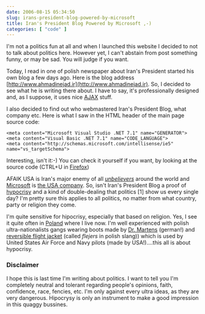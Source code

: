 ```yaml
---
date: 2006-08-15 05:34:50
slug: irans-president-blog-powered-by-microsoft
title: Iran's President Blog Powered by Microsoft ,-)
categories: [ "code" ]
---
```


I'm not a politics fun at all and when I launched this website I decided to not to talk about politics here. However yet, I can't abstain from post something funny, or may be sad. You will judge if you want.




Today, I read in one of polish newspaper about Iran's President started his own blog a few days ago. Here is the blog address [http://www.ahmadinejad.ir](http://www.ahmadinejad.ir). So, I decided to see what he is writing there about. I have to say, it's professionally designed and, as I suppose, it uses nice [AJAX](http://en.wikipedia.org/wiki/AJAX) stuff.





I also decided to find out who webmastered Iran's President Blog, what company etc. Here is what I saw in the HTML header of the main page source code:

    
    
    <meta content="Microsoft Visual Studio .NET 7.1" name="GENERATOR">
    <meta content="Visual Basic .NET 7.1" name="CODE_LANGUAGE">
    <meta content="http://schemas.microsoft.com/intellisense/ie5" name="vs_targetSchema">
    


Interesting, isn't it:-) You can check it yourself if you want, by looking at the source code (CTRL+U in [Firefox](http://www.mozilla.com/firefox/))




AFAIK USA is Iran's major enemy of all _[unbelievers](http://en.wikipedia.org/wiki/Jihad)_ around the world and [Microsoft](http://www.microsoft.com) is [the USA company](http://www.microsoft.com/presspass/insidefacts_ms.mspx#ER). So, isn't Iran's President Blog a proof of [hypocrisy](http://en.wikipedia.org/wiki/Hypocrisy) and a kind of double-dealing that politics [1] show us every single day? I'm pretty sure this applies to all politics, no matter from what country, party or religion they come.




I'm quite sensitive for hipocrisy, especially that based on religion. Yes, I see it quite often in [Poland](http://en.wikipedia.org/wiki/Poland) where I live now. I'm well experienced with polish ultra-nationalists gangs wearing boots made by [Dr. Martens](http://en.wikipedia.org/wiki/Doc_Martens) (german!) and [reversible flight jacket](http://www.alphaindustries.com/alphastory_ma1history.aspx) (called _flejers_ in polish slang)) which is used by United States Air Force and Navy pilots (made by USA!)....this all is about hypocrisy.




### Disclaimer




I hope this is last time I'm writing about politics. I want to tell you I'm completely neutral and tolerant regarding people's opinions, faith, confidence, race, fencies, etc.  I'm only against every ultra ideas, as they are very dangerous. Hipocrysy is only an instrument to make a good impression in this quaggy bussines.
